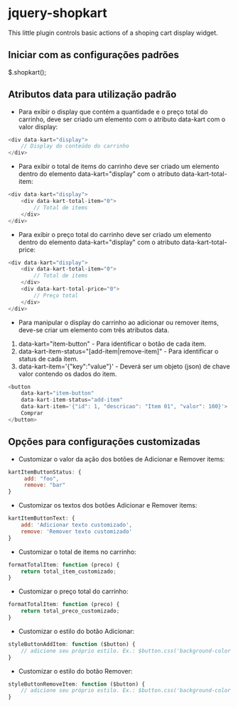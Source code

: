 # jquery-shopkart
This little plugin controls basic actions of a shoping cart display widget.

Iniciar com as configurações padrões     
------------------------------------------------
$.shopkart();

Atributos data para utilização padrão     
-------------------------------------------------
- Para exibir o display que contém a quantidade e o preço total do carrinho, deve ser criado um elemento com o atributo data-kart com o valor display:
```javascript
<div data-kart="display">
    // Display do conteúdo do carrinho
</div>
```

- Para exibir o total de items do carrinho deve ser criado um elemento dentro do elemento data-kart="display" com o atributo data-kart-total-item:
```javascript
<div data-kart="display">
    <div data-kart-total-item="0">
        // Total de items
    </div>
</div>
```

 - Para exibir o preço total do carrinho deve ser criado um elemento dentro do elemento data-kart="display" com o atributo data-kart-total-price:
```javascript
<div data-kart="display">
    <div data-kart-total-item="0">
        // Total de items
    </div>
    <div data-kart-total-price="0">
        // Preço total
    </div>
</div>
```

- Para manipular o display do carrinho ao adicionar ou remover items, deve-se criar um elemento com três atributos data.
1. data-kart="item-button" - Para identificar o botão de cada item.
2. data-kart-item-status="[add-item|remove-item]" - Para identificar o status de cada item.
4. data-kart-item='{"key":"value"}' - Deverá ser um objeto (json) de chave valor contendo os dados do item.
```javascript
<button
    data-kart="item-button"
    data-kart-item-status="add-item"
    data-kart-item='{"id": 1, "descricao": "Item 01", "valor": 100}'>
    Comprar
</button>
```

Opções para configurações customizadas
--------------------------------------------------
- Customizar o valor da ação dos botões de Adicionar e Remover items:
```javascript
kartItemButtonStatus: {
     add: "foo",
     remove: "bar"
}
```
- Customizar os textos dos botões Adicionar e Remover items:
```javascript
kartItemButtonText: {
    add: 'Adicionar texto customizado',
    remove: 'Remover texto customizado'
}
```

- Customizar o total de items no carrinho:
```javascript
formatTotalItem: function (preco) {
    return total_item_customizado;
}
```

- Customizar o preço total do carrinho:
```javascript
formatTotalItem: function (preco) {
    return total_preco_customizado;
}
```

- Customizar o estilo do botão Adicionar:
```javascript
styleButtonAddItem: function ($button) {
    // adicione seu próprio estilo. Ex.: $button.css('background-color': "black")
}
```

- Customizar o estilo do botão Remover:
```javascript
styleButtonRemoveItem: function ($button) {
    // adicione seu próprio estilo. Ex.: $button.css('background-color': "grey")
}
```
